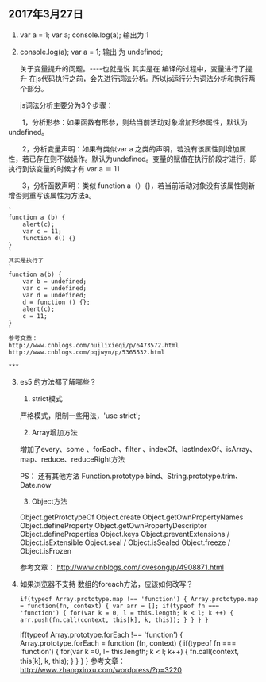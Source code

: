 ## 2017年3月27日 

1. var a = 1; var a; console.log(a); 
	输出为 1

2. console.log(a); var  a = 1;
	输出 为 undefined;

	关于变量提升的问题。----也就是说 其实是在 编译的过程中，变量进行了提升
	在js代码执行之前，会先进行词法分析。所以js运行分为词法分析和执行两个部分。

	js词法分析主要分为3个步骤：

　　1，分析形参：如果函数有形参，则给当前活动对象增加形参属性，默认为undefined。

　　2，分析变量声明：如果有类似var a  之类的声明，若没有该属性则增加属性，若已存在则不做操作。默认为undefined。变量的赋值在执行阶段才进行，即执行到该变量的时候才有 var a ＝ 11

　　3，分析函数声明：类似 function a（）{}，若当前活动对象没有该属性则新增否则重写该属性为方法a。

	`
	function a (b) {
		alert(c);
		var c = 11;
		function d() {}
	}
	`
	其实是执行了
	`
	function a(b) {
		var b = undefined;
		var c = undefined;
		var d = undefined;
		d = function () {};
		alert(c);
		c = 11;
	}
	`
	参考文章：
	http://www.cnblogs.com/huilixieqi/p/6473572.html
	http://www.cnblogs.com/pqjwyn/p/5365532.html

	***

3. es5 的方法都了解哪些？
	1. strict模式

	严格模式，限制一些用法，'use strict';

	2. Array增加方法

	增加了every、some 、forEach、filter 、indexOf、lastIndexOf、isArray、map、reduce、reduceRight方法

	PS： 还有其他方法 Function.prototype.bind、String.prototype.trim、Date.now

	3. Object方法

	Object.getPrototypeOf
	Object.create
	Object.getOwnPropertyNames
	Object.defineProperty
	Object.getOwnPropertyDescriptor
	Object.defineProperties
	Object.keys
	Object.preventExtensions / Object.isExtensible
	Object.seal / Object.isSealed
	Object.freeze / Object.isFrozen

	参考文章：
	http://www.cnblogs.com/lovesong/p/4908871.html

4. 如果浏览器不支持 数组的foreach方法，应该如何改写？

	`
		if(typeof Array.prototype.map !== 'function') {
			Array.prototype.map = function(fn, context) {
				var arr = [];
				if(typeof fn === 'function') {
					for(var k = 0, l = this.length; k < l; k ++) {
						arr.push(fn.call(context, this[k], k, this));
					}
				}
			}
		}
	`


	if(typeof Array.prototype.forEach !== 'function') {
		Array.prototype.forEach = function (fn, context) {
			if(typeof fn === 'function') {
				for(var k =0, l= this.length; k < l; k++) {
					fn.call(context, this[k], k, this);
				}
			}
		}
	}
	参考文章：
	http://www.zhangxinxu.com/wordpress/?p=3220

